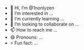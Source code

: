 - 👋 Hi, I’m @1nonlyzen
- 👀 I’m interested in ...
- 🌱 I’m currently learning ...
- 💞️ I’m looking to collaborate on ...
- 📫 How to reach me ...
- 😄 Pronouns: ...
- ⚡ Fun fact: ...

<!---
1nonlyzen/1nonlyzen is a ✨ special ✨ repository because its `README.md` (this file) appears on your GitHub profile.
You can click the Preview link to take a look at your changes.
--->
